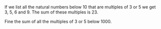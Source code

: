 If we list all the natural numbers below 10 that are multiples of 3 or 5 we get 3, 5, 6 and 9. The sum of these multiples is 23.

Fine the sum of all the multiples of 3 or 5 below 1000.
